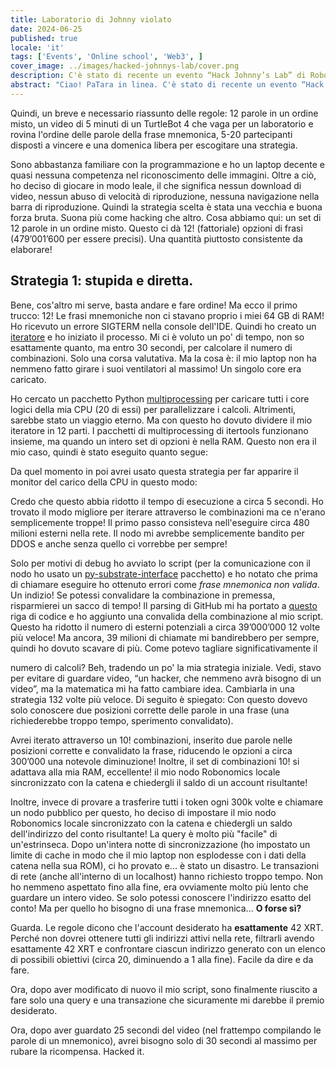 ```yaml
---
title: Laboratorio di Johnny violato
date: 2024-06-25
published: true
locale: 'it'
tags: ['Events', 'Online school', 'Web3', ]
cover_image: ../images/hacked-johnnys-lab/cover.png
description: C'è stato di recente un evento “Hack Johnny’s Lab” di Robonomics e credo di averlo hackerato in un certo modo! A parte il primo tentativo che ho perso a causa di un fraintendimento delle regole, ho vinto ogni round a cui ho partecipato e qui c'è una breve storia su come ho fatto.
abstract: "Ciao! PaTara in linea. C'è stato di recente un evento “Hack Johnny’s Lab” di Robonomics e credo di averlo hackerato in un certo modo! A parte il primo tentativo che ho perso a causa di un fraintendimento delle regole, ho vinto ogni round a cui ho partecipato e qui c'è una breve storia su come ho fatto. "
---
```


Quindi, un breve e necessario riassunto delle regole: 12 parole in un ordine misto, un video di 5 minuti di un TurtleBot 4 che vaga per un laboratorio e rovina l'ordine delle parole della frase mnemonica, 5-20 partecipanti disposti a vincere e una domenica libera per escogitare una strategia.

<rb-image zoom src="./images/hacked-johnnys-lab/0.png" alt="Game Interface" />

Sono abbastanza familiare con la programmazione e ho un laptop decente e quasi nessuna competenza nel riconoscimento delle immagini. Oltre a ciò, 
ho deciso di giocare in modo leale, il che significa nessun download di video, nessun abuso di velocità di riproduzione, nessuna navigazione nella barra di riproduzione. 
Quindi la strategia scelta è stata una vecchia e buona forza bruta. Suona più come hacking che altro.
Cosa abbiamo qui: un set di 12 parole in un ordine misto. Questo ci dà 12! (fattoriale) opzioni di frasi
(479’001’600 per essere precisi). Una quantità piuttosto consistente da elaborare!


## Strategia 1: stupida e diretta.

Bene, cos'altro mi serve, basta andare e fare ordine! Ma ecco il primo trucco: 12! Le frasi mnemoniche non ci stavano proprio
i miei 64 GB di RAM! Ho ricevuto un errore SIGTERM nella console dell'IDE. 
Quindi ho creato un [iteratore](https://docs.python.org/3/library/itertools.html#itertools.permutations) e ho iniziato il processo.
Mi ci è voluto un po' di tempo, non so esattamente quanto, ma entro 30 secondi, per calcolare il numero di combinazioni.
Solo una corsa valutativa. Ma la cosa è: il mio laptop non ha nemmeno fatto girare i suoi ventilatori al massimo! Un singolo core era caricato. 

Ho cercato un pacchetto Python [multiprocessing](https://docs.python.org/3/library/multiprocessing.html) per caricare tutti 
i core logici della mia CPU (20 di essi) per parallelizzare i calcoli. Altrimenti, sarebbe stato un viaggio eterno. 
Ma con questo ho dovuto dividere il mio iteratore in 12 parti. I pacchetti di multiprocessing di itertools funzionano insieme, 
ma quando un intero set di opzioni è nella RAM. Questo non era il mio caso, quindi è stato eseguito quanto segue:

<rb-image zoom src="./images/hacked-johnnys-lab/1.png" alt="Parallelizing"/>


Da quel momento in poi avrei usato questa strategia per far apparire il monitor del carico della CPU in questo modo:

<rb-image zoom src="./images/hacked-johnnys-lab/1_1.png" alt="CPU Load"/>


Credo che questo abbia ridotto il tempo di esecuzione a circa 5 secondi. Ho trovato il modo migliore per iterare attraverso 
le combinazioni ma ce n'erano semplicemente troppe! Il primo passo consisteva nell'eseguire circa 480 milioni 
esterni nella rete. Il nodo mi avrebbe semplicemente bandito per DDOS e anche senza quello ci vorrebbe per sempre!

<rb-image zoom src="./images/hacked-johnnys-lab/2.png" alt="1st Attempt"/>


Solo per motivi di debug ho avviato lo script (per la comunicazione con il nodo ho usato un 
[py-substrate-interface](https://pypi.org/project/substrate-interface/1.0.3/) pacchetto) e ho notato che prima di chiamare 
eseguire ho ottenuto errori come _frase mnemonica non valida_. Un indizio! Se potessi convalidare la combinazione in premessa, 
risparmierei un sacco di tempo! Il parsing di GitHub mi ha portato a 
[questo](https://github.com/polkascan/py-substrate-interface/blob/master/substrateinterface/keypair.py#L170) 
riga di codice e ho aggiunto una convalida della combinazione al mio script. Questo ha ridotto il numero di esterni potenziali a circa 39’000’000 12 volte più veloce!
Ma ancora, 39 milioni di chiamate mi bandirebbero per sempre, quindi ho dovuto scavare di più. Come potevo tagliare significativamente il

<rb-image zoom src="./images/hacked-johnnys-lab/3.png" alt="2nd Attempt"/>


numero di calcoli? Beh, tradendo un po' la mia strategia iniziale. Vedi, stavo per evitare di guardare video, 
“un hacker, che nemmeno avrà bisogno di un video”, ma la matematica mi ha fatto cambiare idea. Cambiarla in una strategia 132 volte più veloce. 
Di seguito è spiegato: 
Con questo dovevo solo conoscere due posizioni corrette delle parole in una frase (una richiederebbe troppo tempo, sperimento convalidato).

<rb-image zoom src="./images/hacked-johnnys-lab/4.png" alt="2 Words Insertion"/>


Avrei iterato attraverso un 10! combinazioni, inserito due parole nelle posizioni corrette e convalidato la frase, 
riducendo le opzioni a circa 300’000 una notevole diminuzione! Inoltre, il set di combinazioni 10! si adattava alla mia RAM, eccellente! 
il mio nodo Robonomics locale sincronizzato con la catena e chiedergli il saldo di un account risultante!

<rb-image zoom src="./images/hacked-johnnys-lab/5.png" alt="3rd Attempt"/>


Inoltre, invece di provare a trasferire tutti i token ogni 300k volte e chiamare un nodo pubblico per questo, ho deciso di impostare il mio nodo Robonomics locale sincronizzato con la catena e chiedergli un saldo dell'indirizzo del conto risultante! La query è molto più "facile" di un'estrinseca. Dopo un'intera notte di sincronizzazione (ho impostato un limite di cache in modo che il mio laptop non esplodesse con i dati della catena nella sua ROM), ci ho provato e... è stato un disastro. Le transazioni di rete (anche all'interno di un localhost) hanno richiesto troppo tempo. Non ho nemmeno aspettato fino alla fine, era ovviamente molto più lento che guardare un intero video. Se solo potessi conoscere l'indirizzo esatto del conto! Ma per quello ho bisogno di una frase mnemonica... **O forse sì?**

Guarda. Le regole dicono che l'account desiderato ha **esattamente** 42 XRT. Perché non dovrei ottenere tutti gli indirizzi attivi nella rete,
filtrarli avendo esattamente 42 XRT e confrontare ciascun indirizzo generato con un elenco di possibili obiettivi 
(circa 20, diminuendo a 1 alla fine). Facile da dire e da fare. 

Ora, dopo aver modificato di nuovo il mio script, sono finalmente riuscito a fare solo una query e una transazione che sicuramente 
mi darebbe il premio desiderato.

<rb-image zoom src="./images/hacked-johnnys-lab/6.png" alt="4th Attempt"/>


Ora, dopo aver guardato 25 secondi del video (nel frattempo compilando le parole di un mnemonico), 
avrei bisogno solo di 30 secondi al massimo per rubare la ricompensa. Hacked it.

<rb-image zoom src="./images/hacked-johnnys-lab/7.png" alt="Discord Bot Notification"/>



